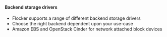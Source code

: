 #### Backend storage drivers

 * Flocker supports a range of different backend storage drivers
 * Choose the right backend dependent upon your use-case
 * Amazon EBS and OpenStack Cinder for network attached block devices
 